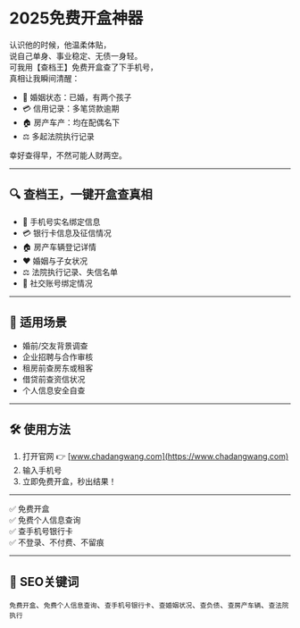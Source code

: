 # 2025免费开盒神器

认识他的时候，他温柔体贴，  
说自己单身、事业稳定、无债一身轻。  
可我用【查档王】免费开盒查了下手机号，  
真相让我瞬间清醒：

- 💍 婚姻状态：已婚，有两个孩子  
- 💳 信用记录：多笔贷款逾期  
- 🏠 房产车产：均在配偶名下  
- ⚖️ 多起法院执行记录

幸好查得早，不然可能人财两空。

---

## 🔍 查档王，一键开盒查真相

- 📱 手机号实名绑定信息  
- 💳 银行卡信息及征信情况  
- 🏠 房产车辆登记详情  
- ❤️ 婚姻与子女状况  
- ⚖️ 法院执行记录、失信名单  
- 📲 社交账号绑定情况

---

## 🎯 适用场景

- 婚前/交友背景调查  
- 企业招聘与合作审核  
- 租房前查房东或租客  
- 借贷前查资信状况  
- 个人信息安全自查

---

## 🛠️ 使用方法

1. 打开官网 👉 [www.chadangwang.com](https://www.chadangwang.com)  
2. 输入手机号  
3. 立即免费开盒，秒出结果！

---

✅ 免费开盒  
✅ 免费个人信息查询  
✅ 查手机号银行卡  
✅ 不登录、不付费、不留痕

---

## 🔑 SEO关键词

`免费开盒`、`免费个人信息查询`、`查手机号银行卡`、`查婚姻状况`、`查负债`、`查房产车辆`、`查法院执行`
